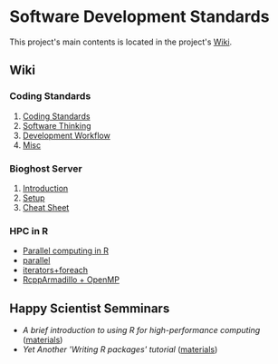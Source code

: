 # Software Development Standards

This project's main contents is located in the project's [Wiki](https://github.com/USCbiostats/CodingStandards/wiki).

## Wiki

### Coding Standards

1.  [Coding Standards](Home#coding-standards)
2.  [Software Thinking](Home#software-thinking)
3.  [Development Workflow](Home#development-workflow)
4.  [Misc](Home#misc)

### Bioghost Server

1.  [Introduction](Biogohst-server#introduction)
2.  [Setup](Biogohst-server#setup)
3.  [Cheat Sheet](Biogohst-server#cheat-sheet)

### HPC in R
    
*   [Parallel computing in R](HPC-in-R#parallel-computing-in-r)  
*   [parallel](HPC-in-R#parallel)
*   [iterators+foreach](HPC-in-R#foreach)
*   [RcppArmadillo + OpenMP](HPC-in-R#rcpparmadillo-and-openmp)

## Happy Scientist Semminars


*  *A brief introduction to using R for high-performance computing* ([materials](happy_scientist/parallel_computing))
*  *Yet Another 'Writing R packages' tutorial* ([materials](happy_scientist/rpkgs))

